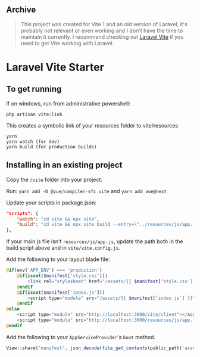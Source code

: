 ## Archive

> This project was created for Vite 1 and an old version of Laravel, it's probably not relevant or even working and I don't have the time to maintain it currently. I recommend checking out [Laravel Vite](https://laravel-vite.dev/) if you need to get Vite working with Laravel.


# Laravel Vite Starter

## To get running

If on windows, run from administrative powershell:
```
php artisan vite:link
```
This creates a symbolic link of your resources folder to vite/resources

```
yarn
yarn watch (for dev)
yarn build (for production builds)
```

## Installing in an existing project

Copy the `/vite` folder into your project.

Run: `yarn add -D @vue/compiler-sfc vite` and `yarn add vue@next`

Update your scripts in package.json:
```json
"scripts": {
    "watch": "cd vite && npx vite",
    "build": "cd vite && npx vite build --entry=\"../resources/js/app.js\""
},
```

If your main js file isn't `resources/js/app.js`, update the path both in the build script above and in `vite/vite.config.js`.

Add the following to your layout blade file:

```php
@if(env('APP_ENV') === 'production')
    @if(isset($manifest['style.css']))
        <link rel="stylesheet" href="/assets/{{ $manifest['style.css'] }}">
    @endif
    @if(isset($manifest['index.js']))
        <script type="module" src="/assets/{{ $manifest['index.js'] }}"></script>
    @endif
@else
    <script type="module" src="http://localhost:3000/vite/client"></script>
    <script type="module" src="http://localhost:3000/resources/js/app.js"></script>
@endif
```

Add the following to your `AppServiceProvider`'s `boot` method.

```php
View::share('manifest', json_decode(file_get_contents(public_path('assets/manifest.json')), true));
```
